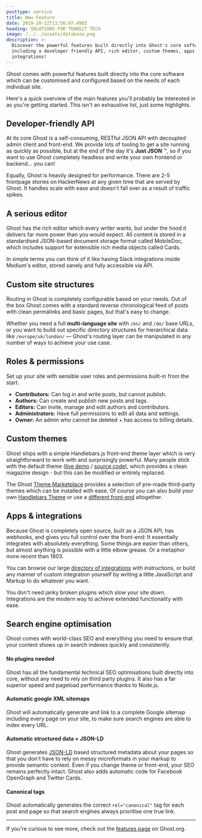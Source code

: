 ```yaml
---
posttype: service
title: New Feature
date: 2019-10-22T11:56:07.498Z
heading: SOLUTIONS FOR TRANSIT TECH
image: /../../assets/database.png
description: >-
  Discover the powerful features built directly into Ghost's core software,
  including a developer friendly API, rich editor, custom themes, apps &
  integrations!
---
```


Ghost comes with powerful features built directly into the core software which can be customised and configured based on the needs of each individual site.

Here's a quick overview of the main features you'll probably be interested in as you're getting started. This isn't an exhaustive list, just some highlights.


## Developer-friendly API

At its core Ghost is a self-consuming, RESTful JSON API with decoupled admin client and front-end. We provide lots of tooling to get a site running as quickly as possible, but at the end of the day it's **Just JSON** ™️, so if you want to use Ghost completely headless and write your own frontend or backend... you can!

Equally, Ghost is heavily designed for performance. There are 2-5 frontpage stories on HackerNews at any given time that are served by Ghost. It handles scale with ease and doesn't fall over as a result of traffic spikes.


## A serious editor

Ghost has the rich editor which every writer wants, but under the hood it delivers far more power than you would expect. All content is stored in a standardised JSON-based document storage format called MobileDoc, which includes support for extensible rich media objects called Cards.

In simple terms you can think of it like having Slack integrations inside Medium's editor, stored sanely and fully accessible via API.


## Custom site structures

Routing in Ghost is completely configurable based on your needs. Out of the box Ghost comes with a standard reverse chronological feed of posts with clean permalinks and basic pages, but that's easy to change.

Whether you need a full **multi-language site** with `/en/` and `/de/` base URLs, or you want to build out specific directory structures for hierarchical data like `/europe/uk/london/` — Ghost's routing layer can be manipulated in any number of ways to achieve your use case.


## Roles & permissions

Set up your site with sensible user roles and permissions built-in from the start.

- **Contributors:** Can log in and write posts, but cannot publish.
- **Authors:** Can create and publish new posts and tags.
- **Editors:** Can invite, manage and edit authors and contributors.
- **Administrators:** Have full permissions to edit all data and settings.
- **Owner:** An admin who cannot be deleted + has access to billing details.


## Custom themes

Ghost ships with a simple Handlebars.js front-end theme layer which is very straightforward to work with and surprisingly powerful. Many people stick with the default theme ([live demo](https://demo.ghost.io) / [source code](https://github.com/tryghost/casper)), which provides a clean magazine design - but this can be modified or entirely replaced.

The Ghost [Theme Marketplace](https://ghost.org/marketplace) provides a selection of pre-made third-party themes which can be installed with ease. Of course you can also build your own [Handlebars Theme](/api/handlebars-themes/) or use a [different front-end](/api/) altogether.


## Apps & integrations

Because Ghost is completely open source, built as a JSON API, has webhooks, and gives you full control over the front-end: It essentially integrates with absolutely everything. Some things are easier than others, but almost anything is possible with a little elbow grease. Or a metaphor more recent than 1803.

You can browse our large [directory of integrations](https://ghost.org/integrations/) with instructions, or build any manner of custom integration yourself by writing a little JavaScript and Markup to do whatever you want.

You don't need janky broken plugins which slow your site down. Integrations are the modern way to achieve extended functionality with ease.


## Search engine optimisation

Ghost comes with world-class SEO and everything you need to ensure that your content shows up in search indexes quickly and consistently.

#### No plugins needed

Ghost has all the fundamental technical SEO optimisations built directly into core, without any need to rely on third party plugins. It also has a far superior speed and pageload performance thanks to Node.js.

#### Automatic google XML sitemaps

Ghost will automatically generate and link to a complete Google sitemap including every page on your site, to make sure search engines are able to index every URL.

#### Automatic structured data + JSON-LD

Ghost generates [JSON-LD](https://developers.google.com/search/docs/guides/intro-structured-data) based structured metadata about your pages so that you don't have to rely on messy microformats in your markup to provide semantic context. Even if you change theme or front-end, your SEO remains perfectly intact. Ghost also adds automatic code for Facebook OpenGraph and Twitter Cards.

#### Canonical tags

Ghost automatically generates the correct `rel="canonical"` tag for each post and page so that search engines always prioritise one true link.

---

If you're curious to see more, check out the [features page](https://ghost.org/features/) on Ghost.org.
